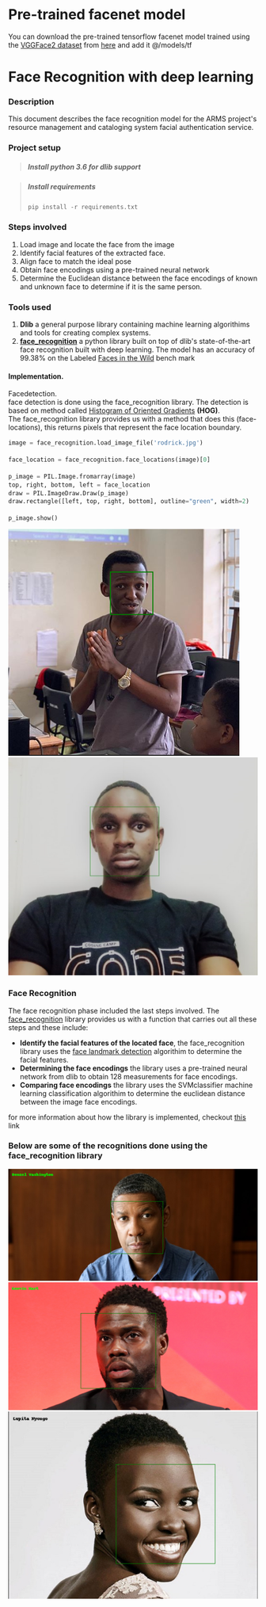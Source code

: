 # Pre-trained facenet model
You can download the pre-trained tensorflow facenet model trained using the [VGGFace2 dataset](https://www.robots.ox.ac.uk/~vgg/data/vgg_face2/) from [here](https://drive.google.com/file/d/1EXPBSXwTaqrSC0OhUdXNmKSh9qJUQ55-/view) and add it @/models/tf


# Face Recognition with deep learning
### Description
This document describes the face recognition model for the ARMS
project's resource management and cataloging system facial authentication
service.
### Project setup
>##### Install python 3.6 for dlib support

> ##### Install requirements 
> ```python 
> pip install -r requirements.txt
>```

### Steps involved
1. Load image and locate the face from the image
2. Identify facial features of the extracted face.
3. Align face to match the ideal pose
4. Obtain face encodings using a pre-trained neural network
5. Determine the Euclidean distance between the face encodings of
known and unknown face to determine if it is the same person.
### Tools used
1.  **Dlib** a general purpose library containing machine learning algorithims
and tools for creating complex systems.
2. [**face_recognition**](https://github.com/ageitgey/face_recognition) a python
library built on top of dlib's state-of-the-art face recognition built with deep learning. The model has an accuracy of 99.38% on the Labeled [Faces in the Wild](http://vis-www.cs.umass.edu/lfw/) bench mark

#### Implementation.
Facedetection. \
face detection is done using the face_recognition library.
The detection is based on method called [Histogram of Oriented Gradients](https://www.learnopencv.com/histogram-of-oriented-gradients/)
**(HOG)**. \
The face_recognition library provides us with a method that does this (face-locations), this returns pixels that represent the face location boundary. 
```python
image = face_recognition.load_image_file('rodrick.jpg')

face_location = face_recognition.face_locations(image)[0]

p_image = PIL.Image.fromarray(image)
top, right, bottom, left = face_location
draw = PIL.ImageDraw.Draw(p_image)
draw.rectangle([left, top, right, bottom], outline="green", width=2)

p_image.show()
```
![alt](./face%20detection/rodo-face.PNG)
![alt](./face%20detection/ben.PNG)

### Face Recognition
The face recognition phase included the last steps involved. 
The [face_recognition](https://github.com/ageitgey/face_recognition) library provides us with a function that carries out
all these steps and these include:
- **Identify the facial features of the located face**, the 
face_recognition library uses the [face landmark detection](https://www.pyimagesearch.com/2018/04/02/faster-facial-landmark-detector-with-dlib/) algorithim to
determine the facial features.
-  **Determining the face encodings** the library uses a pre-trained
neural network from dlib to obtain 128 measurements for face encodings.
- **Comparing face encodings** the library uses the SVMclassifier machine learning classification algorithim to determine
the euclidean distance between the image face encodings.

for more information about how the library is implemented, checkout [this](https://medium.com/@ageitgey/machine-learning-is-fun-part-4-modern-face-recognition-with-deep-learning-c3cffc121d78) 
link

### Below are some of the recognitions done using the face_recognition library
![](./readme/denzeldetect.PNG)
![](./readme/kevndetect.PNG)
![](./readme/Lupitadetect.PNG)